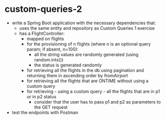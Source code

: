 # custom-queries-2
- write a Spring Boot application with the necessary dependencies that:
  - uses the same entity and repository as Custom Queries 1 exercise
  - has a FlightController:
    - mapped on flights
    - for the provisioning of n flights (where n is an optional query param; if absent, n=100):
      - all the string values are randomly generated (using random.ints())
      - the status is generated randomly
    - for retrieving all the flights in the db using pagination and returning them in ascending order by fromAirport
    - for retrieving all the flights that are ONTIME without using a custom query
    - for retrieving - using a custom query - all the flights that are in p1 or in p2 status
      - consider that the user has to pass p1 and p2 as parameters to the GET request
- test the endpoints with Postman
